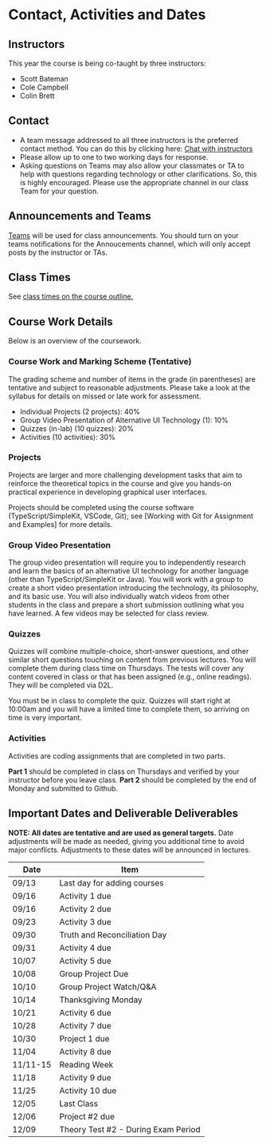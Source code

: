 # Contact, Activities and Dates

## Instructors

This year the course is being co-taught by three instructors:
 - Scott Bateman 
 - Cole Campbell
 - Colin Brett

## Contact

- A team message addressed to all three instructors is the preferred contact method. You can do this by clicking here: [Chat with instructors](https://teams.microsoft.com/l/chat/0/0?users=scottb@unb.ca,colin.brett@unb.ca,cole.campbell@unb.ca)
- Please allow up to one to two working days for response.
- Asking questions on Teams may also allow your classmates or TA to help with questions regarding technology or other clarifications. So, this is highly encouraged. Please use the appropriate channel in our class Team for your question.

## Announcements and Teams

[Teams](https://teams.microsoft.com/l/team/19%3Ay30DlTrIWeAfV0uQJg-YmMDCpxCN9zu-nxFZVCEdLL41%40thread.tacv2/conversations?groupId=ac0fb7ba-6ef9-4615-9257-b5a224b90d63&tenantId=244e6ed2-339a-47f3-b95c-e45351c198b7) will be used for class announcements. You should turn on your teams notifications for the Annoucements channel, which will only accept posts by the instructor or TAs.

## Class Times

See [class times on the course outline.](https://cs-3035-2024.github.io/en_CA/#!pages/CS3035-fall-2024-syllabus.md#Class_Time_and_Location)

## Course Work Details

Below is an overview of the coursework.  

### Course Work and Marking Scheme (Tentative)

The grading scheme and number of items in the grade (in parentheses) are tentative and subject to reasonable adjustments. Please take a look at the syllabus for details on missed or late work for assessment.

- Individual Projects (2 projects): 40%
- Group Video Presentation of Alternative UI Technology (1): 10% 
- Quizzes (in-lab) (10 quizzes): 20% 
- Activities (10 activities): 30%

### Projects

Projects are larger and more challenging development tasks that aim to reinforce the theoretical topics in the course and give you hands-on practical experience in developing graphical user interfaces. 

Projects should be completed using the course software (TypeScript/SimpleKit, VSCode, Git); see [Working with Git for Assignment and Examples] for more details.

### Group Video Presentation

The group video presentation will require you to independently research and learn the basics of an alternative UI technology for another language (other than TypeScript/SimpleKit or Java). You will work with a group to create a short video presentation introducing the technology, its philosophy, and its basic use. You will also individually watch videos from other students in the class and prepare a short submission outlining what you have learned. A few videos may be selected for class review. 

### Quizzes

Quizzes will combine multiple-choice, short-answer questions, and other similar short questions touching on content from previous lectures.  You will complete them during class time on Thursdays. The tests will cover any content covered in class or that has been assigned (e.g., online readings). They will be completed via D2L.

You must be in class to complete the quiz. Quizzes will start right at 10:00am and you will have a limited time to complete them, so arriving on time is very important.

### Activities

Activities are coding assignments that are completed in two parts. 

**Part 1** should be completed in class on Thursdays and verified by your instructor before you leave class. 
**Part 2** should be completed by the end of Monday and submitted to Github.

## Important Dates and Deliverable Deliverables

**NOTE: All dates are tentative and are used as general targets.** Date adjustments will be made as needed, giving you additional time to avoid major conflicts. Adjustments to these dates will be announced in lectures.  

| Date | Item  |
|------|-------|
| 09/13| Last day for adding courses |
| 09/16| Activity 1 due |
| 09/16| Activity 2 due |
| 09/23| Activity 3 due |
| 09/30| Truth and Reconciliation Day |
| 09/31| Activity 4 due |
| 10/07| Activity 5 due |
| 10/08| Group Project Due |
| 10/10| Group Project Watch/Q&A |
| 10/14| Thanksgiving Monday |
| 10/21| Activity 6 due |
| 10/28| Activity 7 due |
| 10/30| Project 1 due |
| 11/04| Activity 8 due |
| 11/11-15| Reading Week |
| 11/18| Activity 9 due |
| 11/25| Activity 10 due |
| 12/05| Last Class |
| 12/06| Project #2 due |
| 12/09| Theory Test #2 - During Exam Period |
